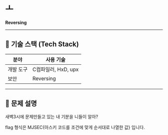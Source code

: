 # ㅗ

**Reversing**

---

## 📌 기술 스택 (Tech Stack)

| 분야     | 사용 기술         |
|----------|------------------|
| 개발 도구 | C컴파일러, HxD, upx |
| 보안     | Reversing        |

---

## 📝 문제 설명

새벽3시에 문제만들고 있는 내 기분을 니들이 알아?

flag 형식은 MJSEC{아스키 코드를 조건에 맞게 순서대로 나열한 값} 입니다.
